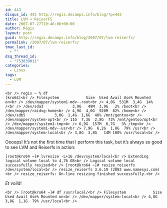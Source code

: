 ```yaml
---
id: 443
disqus_id: 443 http://regis.decamps.info/blog/?p=443
title: LVM + ReiserFS
date: 2007-07-27T19:46:06+00:00
author: Régis
layout: post
guid: http://regis.decamps.info/blog/2007/07/lvm-reiserfs/
permalink: /2007/07/lvm-reiserfs/
tmac_last_id:
  - ""
dsq_thread_id:
  - "753839011"
categories:
  - Linux
tags:
  - LVM
---
```

`<br />
regis ~ % df                                                                                           [kro64]<br />
Filesystem            Size  Used Avail Use% Mounted on<br />
/dev/mapper/system1-mdv--root<br />
                      4,0G  531M  3,4G  14% /<br />
/dev/sda3             3,9G   49M  3,9G   2% /boot<br />
/dev/mapper/raidvg-home<br />
                      4,9G  4,0G  920M  82% /home<br />
/dev/sdb5             3,0G  1,4G  1,6G  48% /mnt/gentoo<br />
/dev/mapper/system-opt<br />
                       11G  7,3G  2,8G  73% /mnt/gentoo/opt<br />
/dev/mapper/system1-tmp<br />
                      6,9G  157M  6,7G   3% /tmp<br />
/dev/mapper/system1-mdv--usr<br />
                      7,9G  6,2G  1,8G  79% /usr<br />
/dev/mapper/system-local<br />
                      3,8G  3,8G   14M 100% /usr/local<br />
` 

Oooops! It’s not the first time that I perform this task, but it’s always so good to see LVM and Reiserfs in action:
  
`[root@kro64 ~]# lvresize -L+1G /dev/system/local<br />
  Extending logical volume local to 4,76 GB<br />
  Logical volume local successfully resized<br />
[root@kro64 ~]# resize_reiserfs /dev/system/local<br />
resize_reiserfs 3.6.19 (2003 www.namesys.com)<br />
resize_reiserfs: On-line resizing finished successfully.<br />
` 

_Et voilà_!
  
`<br />
[root@kro64 ~]# df /usr/local/<br />
Filesystem            Size  Used Avail Use% Mounted on<br />
/dev/mapper/system-local<br />
                      4,8G  3,8G  1,1G  79% /usr/local<br />
`
